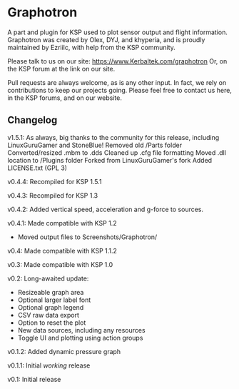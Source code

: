 Graphotron
======================
A part and plugin for KSP used to plot sensor output and flight information.  Graphotron was created by Olex, DYJ, and khyperia, and is proudly maintained by Ezriilc, with help from the KSP community.

Please talk to us on our site:  https://www.Kerbaltek.com/graphotron
Or, on the KSP forum at the link on our site.

Pull requests are always welcome, as is any other input.  In fact, we rely on contributions to keep our projects going.  Please feel free to contact us here, in the KSP forums, and on our website.

Changelog
---------
v1.5.1:
    As always, big thanks to the community for this release, including LinuxGuruGamer and StoneBlue!
    Removed old /Parts folder
    Converted/resized .mbm to .dds
    Cleaned up .cfg file formatting
    Moved .dll location to /Plugins folder
    Forked from LinuxGuruGamer's fork
    Added LICENSE.txt (GPL 3)

v0.4.4: Recompiled for KSP 1.5.1

v0.4.3: Recompiled for KSP 1.3

v0.4.2: Added vertical speed, acceleration and g-force to sources.

v0.4.1: Made compatible with KSP 1.2
- Moved output files to Screenshots/Graphotron/

v0.4: Made compatible with KSP 1.1.2

v0.3: Made compatible with KSP 1.0

v0.2: Long-awaited update:
- Resizeable graph area
- Optional larger label font
- Optional graph legend
- CSV raw data export
- Option to reset the plot
- New data sources, including any resources
- Toggle UI and plotting using action groups

v0.1.2: Added dynamic pressure graph

v0.1.1: Initial _working_ release

v0.1: Initial release
